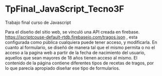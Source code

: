 # TpFinal_JavaScript_Tecno3F
Trabajo final curso de Javascript

Para el diseño del sitio web, se vinculó una API creada en firebase.
https://jscriptcouse-default-rtdb.firebaseio.com/tragos.json , esta configurada como pública cualquiera puede tener acceso, y modificarla. 
En cuanto al formulario, se diseñó de manera tal que el mismo permita o no el acceso a la pagina web a partir de la fecha de nacimiento del usuario, aquellos que sean mayores de 18 años tienen acceso al mismo.
El contenido de la página contiene diferentes tipos de recetas de tragos, por lo que parecía apropiado diseñar ese tipo de formularios.  
